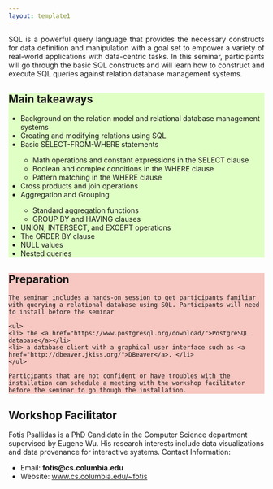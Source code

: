 ```yaml
--- 
layout: template1 
---
```


<div class="jumbotron" >
    <p style="text-align: justify">SQL is a powerful query language that provides the necessary constructs for data definition and manipulation with a goal set to empower a variety of real-world applications with data-centric tasks. In this seminar, participants will go through the basic SQL constructs and will learn how to construct and execute SQL queries against relation database management systems.</p>
</div>


<div class="jumbotron" style="background-color: #E0FFC5">
        <h2>Main takeaways</h2>
        <ul>
        <li> Background on the relation model and relational database management systems </li>
        <li> Creating and modifying relations using SQL </li>
        <li> Basic SELECT-FROM-WHERE statements </li>
            <ul>
            <li>Math operations and constant expressions in the SELECT clause</li>
            <li> Boolean and complex conditions in the WHERE clause</li>
            <li> Pattern matching in the WHERE clause</li>
            </ul>
        <li> Cross products and join operations </li>
        <li> Aggregation and Grouping</li>
            <ul>
            <li> Standard aggregation functions </li>
            <li> GROUP BY and HAVING clauses </li>
            </ul>
        <li> UNION, INTERSECT, and EXCEPT operations </li>
        <li> The ORDER BY clause </li>
        <li> NULL values </li>
        <li> Nested queries </li>
        </ul>
</div>


<div class="jumbotron" style="background-color: #F7C7C1">
    <h2>Preparation</h2>

    The seminar includes a hands-on session to get participants familiar with querying a relational database using SQL. Participants will need to install before the seminar

    <ul>
    <li> the <a href="https://www.postgresql.org/download/">PostgreSQL database</a></li>
    <li> a database client with a graphical user interface such as <a href="http://dbeaver.jkiss.org/">DBeaver</a>. </li>
    </ul>

    Participants that are not confident or have troubles with the installation can schedule a meeting with the workshop facilitator before the seminar to go though the installation.
</div>


<div class="jumbotron">

<h2>Workshop Facilitator</h2>

Fotis Psallidas is a PhD Candidate in the Computer Science department supervised by Eugene Wu. His research interests include data visualizations and data provenance for interactive systems. Contact Information:

<ul>
    <li> Email: <b>fotis@cs.columbia.edu</b></li>
    <li> Website: <a href="www.cs.columbia.edu/~fotis">www.cs.columbia.edu/~fotis</a></li>
</ul>
</div>
